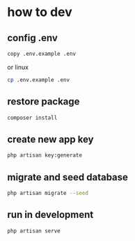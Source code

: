 # how to dev

## config .env
```sh
copy .env.example .env
```
or linux
```sh
cp .env.example .env
```

## restore package
```sh
composer install
```
## create new app key
```sh
php artisan key:generate
```
## migrate and seed database
```sh
php artisan migrate --seed
```
## run in development
```sh
php artisan serve
```
